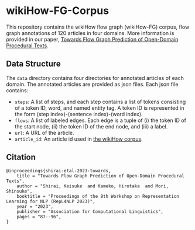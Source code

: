 # wikiHow-FG-Corpus

This repository contains the wikiHow flow graph (wikiHow-FG) corpus, flow graph annotations of 120 articles in four domains. More information is provided in our paper, [Towards Flow Graph Prediction of Open-Domain Procedural Texts](https://arxiv.org/abs/2305.19497).

## Data Structure
The `data` directory contains four directories for annotated articles of each domain. The annotated articles are provided as json files. Each json file contains:

- `steps`: A list of steps, and each step contains a list of tokens consisting of a token ID, word, and named entity tag. A token ID is represented in the form (step index)-(sentence index)-(word index).
- `flows`: A list of labeled edges. Each edge is a tuple of (i) the token ID of the start node, (ii) the token ID of the end node, and (iii) a label.
- `url`: A URL of the article.
- `article_id`: An article id used in [the wikiHow corpus](https://github.com/zharry29/wikihow-goal-step).

## Citation

```
@inproceedings{shirai-etal-2023-towards,
    title = "Towards Flow Graph Prediction of Open-Domain Procedural Texts",
    author = "Shirai, Keisuke  and Kameko, Hirotaka  and Mori, Shinsuke",
    booktitle = "Proceedings of the 8th Workshop on Representation Learning for NLP (RepL4NLP 2023)",
    year = "2023",
    publisher = "Association for Computational Linguistics",
    pages = "87--96",
}

```



